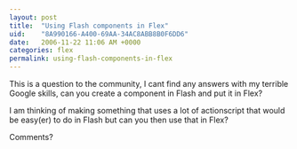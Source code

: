 ```yaml
---
layout: post
title:  "Using Flash components in Flex"
uid:	"8A990166-A400-69AA-34AC8ABB8B0F6DD6"
date:   2006-11-22 11:06 AM +0000
categories: flex
permalink: using-flash-components-in-flex
---
```

This is a question to the community, I cant find any answers with my terrible Google skills, can you create a component in Flash and put it in Flex?

I am thinking of making something that uses a lot of actionscript that would be easy(er) to do in Flash but can you then use that in Flex?


Comments?